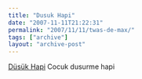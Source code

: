 ```yaml
---
title: "Dusuk Hapi"
date: "2007-11-11T21:22:31"
permalink: "2007/11/11/twas-de-max/"
tags: ["archive"]
layout: "archive-post"
---
```

[Düsük Hapi](http://www.dusukhapisepeti.com) Cocuk dusurme hapi
